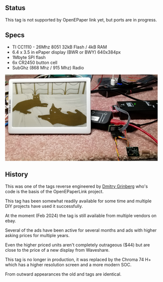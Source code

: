 ## Status

This tag is not supported by OpenEPaper link yet, but ports are in progress.

## Specs
* TI CC1110 - 26Mhz 8051 32kB Flash / 4kB RAM
* 6.4 x 3.5 in ePaper display (BWR or BWY) 640x384px
* 1Mbyte SPI flash
* 6x CR2450 button cell
* SubGhz (868 Mhz / 915 Mhz) Radio

<img width="500" src="https://github.com/skiphansen/dmitrygr-einkTags/blob/master/assets/two_cats.png">

## History

This was one of the tags reverse engineered by [Dmitry Grinberg](https://dmitry.gr/?r=05.Projects&proj=29.%20eInk%20Price%20Tags) who's code is the basis of the OpenEPaperLink project.

This tag has been somewhat readily available for some time and multiple DIY projects have used it successfully.  

At the moment (Feb 2024) the tag is still available from multiple vendors on ebay.  

Several of the ads have been active for several months and ads with higher asking prices for multiple years.  

Even the higher priced units aren't completely outrageous ($44) but are close to the price of a new display from Waveshare.  

This tag is no longer in production, it was replaced by the Chroma 74 H+ which has a higher resolution screen and a more modern SOC.  

From outward appearances the old and tags are identical.









